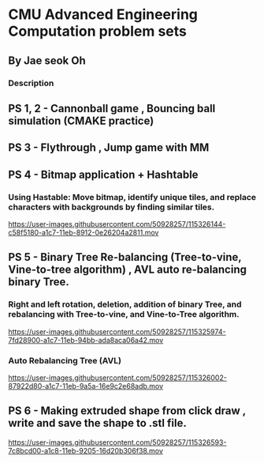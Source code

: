 # CMU Advanced Engineering Computation problem sets

## By Jae seok Oh

### Description

## PS 1, 2 - Cannonball game , Bouncing ball simulation (CMAKE practice)

## PS 3 - Flythrough , Jump game with MM

## PS 4 - Bitmap application + Hashtable

### Using Hastable: Move bitmap, identify unique tiles, and replace characters with backgrounds by finding similar tiles.

https://user-images.githubusercontent.com/50928257/115326144-c58f5180-a1c7-11eb-8912-0e26204a2811.mov


## PS 5 - Binary Tree Re-balancing (Tree-to-vine, Vine-to-tree algorithm) , AVL auto re-balancing binary Tree.

### Right and left rotation, deletion, addition of binary Tree, and rebalancing with Tree-to-vine, and Vine-to-Tree algorithm.

https://user-images.githubusercontent.com/50928257/115325974-7fd28900-a1c7-11eb-94bb-ada8aca06a42.mov

### Auto Rebalancing Tree (AVL) 

https://user-images.githubusercontent.com/50928257/115326002-87922d80-a1c7-11eb-9a5a-16e9c2e68adb.mov

## PS 6 - Making extruded shape from click draw , write and save the shape to .stl file.

https://user-images.githubusercontent.com/50928257/115326593-7c8bcd00-a1c8-11eb-9205-16d20b306f38.mov





